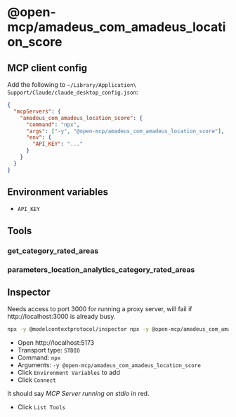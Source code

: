 # @open-mcp/amadeus_com_amadeus_location_score

## MCP client config

Add the following to `~/Library/Application\ Support/Claude/claude_desktop_config.json`:

```json
{
  "mcpServers": {
    "amadeus_com_amadeus_location_score": {
      "command": "npx",
      "args": ["-y", "@open-mcp/amadeus_com_amadeus_location_score"],
      "env": {
        "API_KEY": "..."
      }
    }
  }
}
```

## Environment variables

- `API_KEY`

## Tools

### get_category_rated_areas

### parameters_location_analytics_category_rated_areas

## Inspector

Needs access to port 3000 for running a proxy server, will fail if http://localhost:3000 is already busy.

```bash
npx -y @modelcontextprotocol/inspector npx -y @open-mcp/amadeus_com_amadeus_location_score
```

- Open http://localhost:5173
- Transport type: `STDIO`
- Command: `npx`
- Arguments: `-y @open-mcp/amadeus_com_amadeus_location_score`
- Click `Environment Variables` to add
- Click `Connect`

It should say _MCP Server running on stdio_ in red.

- Click `List Tools`
